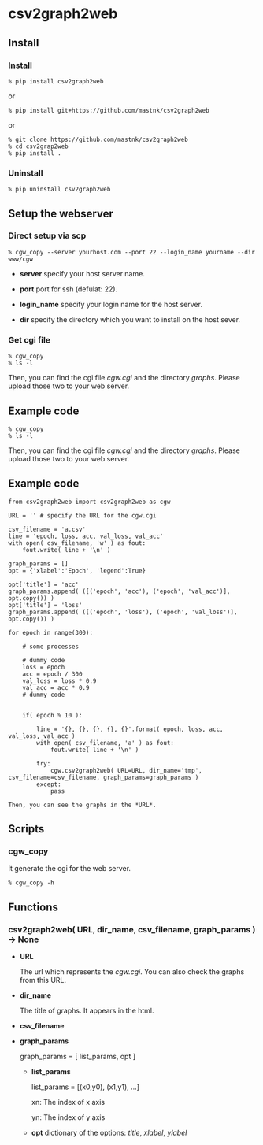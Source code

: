 # csv2graph2web


## Install

### Install

```
% pip install csv2graph2web
```
    
or

```
% pip install git+https://github.com/mastnk/csv2graph2web
```
    
or

```
% git clone https://github.com/mastnk/csv2graph2web
% cd csv2grap2web
% pip install .
```
    

### Uninstall

```
% pip uninstall csv2graph2web
```

## Setup the webserver

### Direct setup via scp

```
% cgw_copy --server yourhost.com --port 22 --login_name yourname --dir www/cgw
```
   
- **server** specify your host server name.
   
- **port** port for ssh (defulat: 22).
   
- **login_name** specify your login name for the host server.
   
- **dir** specify the directory which you want to install on the host sever.


### Get cgi file

```
% cgw_copy
% ls -l
```
   
Then, you can find the cgi file *cgw.cgi* and the directory *graphs*.
Please upload those two to your web server.


## Example code
```
% cgw_copy
% ls -l
```

Then, you can find the cgi file *cgw.cgi* and the directory *graphs*.
Please upload those two to your web server.


## Example code
```
from csv2graph2web import csv2graph2web as cgw

URL = '' # specify the URL for the cgw.cgi

csv_filename = 'a.csv'    
line = 'epoch, loss, acc, val_loss, val_acc'
with open( csv_filename, 'w' ) as fout:
    fout.write( line + '\n' )

graph_params = []
opt = {'xlabel':'Epoch', 'legend':True}

opt['title'] = 'acc'
graph_params.append( ([('epoch', 'acc'), ('epoch', 'val_acc')], opt.copy()) )
opt['title'] = 'loss'
graph_params.append( ([('epoch', 'loss'), ('epoch', 'val_loss')], opt.copy()) )	

for epoch in range(300):
    
    # some processes
    
    # dummy code
    loss = epoch
    acc = epoch / 300
    val_loss = loss * 0.9
    val_acc = acc * 0.9
    # dummy code
    

    if( epoch % 10 ):
        
        line = '{}, {}, {}, {}, {}'.format( epoch, loss, acc, val_loss, val_acc )
        with open( csv_filename, 'a' ) as fout:
            fout.write( line + '\n' )
        
        try:
            cgw.csv2graph2web( URL=URL, dir_name='tmp', csv_filename=csv_filename, graph_params=graph_params )
        except:
            pass
```
    
    Then, you can see the graphs in the *URL*.
    
## Scripts

### cgw_copy

It generate the cgi for the web server.

```
% cgw_copy -h
```

## Functions

### csv2graph2web( URL, dir_name, csv_filename, graph_params ) -> None

- **URL**

    The url which represents the *cgw.cgi*. 
    You can also check the graphs from this URL.
    
- **dir_name**

    The title of graphs. It appears in the html.

- **csv_filename**

- **graph_params**

    graph_params = \[ list_params, opt \]
        
     - **list_params**

        list_params = [(x0,y0), (x1,y1), ...]
            
        xn: The index of x axis

        yn: The index of y axis
        
     - **opt**
     	dictionary of the options: *title*, *xlabel*, *ylabel*


